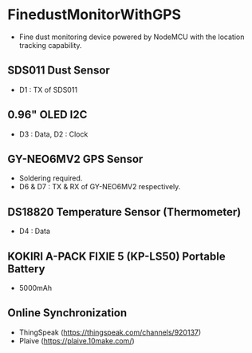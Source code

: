 # FinedustMonitorWithGPS
* Fine dust monitoring device powered by NodeMCU with the location tracking capability.

## SDS011 Dust Sensor
* D1 : TX of SDS011

## 0.96" OLED I2C
* D3 : Data, D2 : Clock

## GY-NEO6MV2 GPS Sensor
* Soldering required.
* D6 & D7 : TX & RX of GY-NEO6MV2 respectively.

## DS18820 Temperature Sensor (Thermometer)
* D4 : Data

## KOKIRI A-PACK FIXIE 5 (KP-LS50) Portable Battery
* 5000mAh

## Online Synchronization
* ThingSpeak (https://thingspeak.com/channels/920137)
* Plaive (https://plaive.10make.com/)
